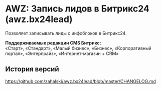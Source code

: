 # AWZ: Запись лидов в Битрикс24 (awz.bx24lead)

<!-- desc-start -->

Позволяет записывать лиды с инфоблоков в Битрикс24.

**Поддерживаемые редакции CMS Битрикс:**<br>
«Старт», «Стандарт», «Малый бизнес», «Бизнес», «Корпоративный портал», «Энтерпрайз», «Интернет-магазин + CRM»

<!-- desc-end -->

<!-- cl-start -->
## История версий

https://github.com/zahalski/awz.bx24lead/blob/master/CHANGELOG.md

<!-- cl-end -->
